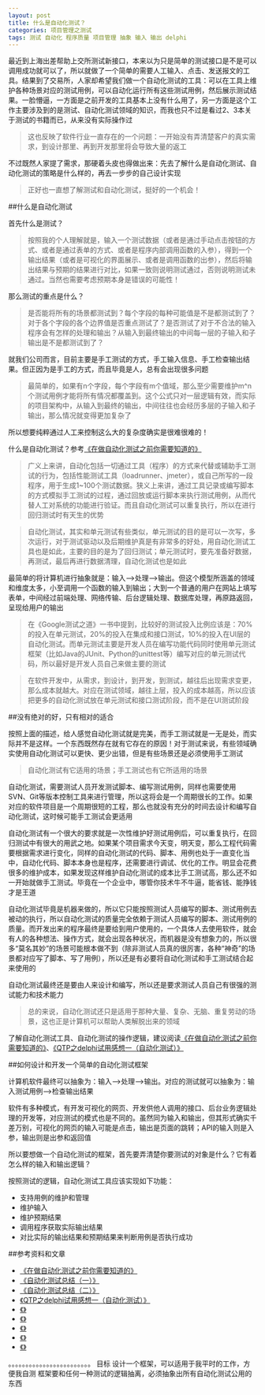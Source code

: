 ```yaml
---
layout: post
title: 什么是自动化测试？
categories: 项目管理之测试
tags: 测试 自动化 程序质量 项目管理 抽象 输入 输出 delphi
---
```


最近到上海出差帮助上交所测试新接口，本来以为只是简单的测试接口是不是可以调用成功就可以了，所以就做了一个简单的需要人工输入、点击、发送报文的工具。结果到了交易所，人家却希望我们做一个自动化测试的工具：可以在工具上维护各种场景对应的测试用例，可以自动化运行所有这些测试用例，然后展示测试结果。一脸懵逼，一方面是之前开发的工具基本上没有什么用了，另一方面是这个工作主要涉及到的是测试、自动化测试领域的知识，而我也只不过是看过2、3本关于测试的书籍而已，从来没有实际操作过

>这也反映了软件行业一直存在的一个问题：一开始没有弄清楚客户的真实需求，到设计那里、再到开发那里将会导致大量的返工

不过既然人家提了需求，那硬着头皮也得做出来：先去了解什么是自动化测试、自动化测试的策略是什么样的，再去一步步的自己设计实现

>正好也一直想了解测试和自动化测试，挺好的一个机会！

##什么是自动化测试

首先什么是测试？

>按照我的个人理解就是，输入一个测试数据（或者是通过手动点击按钮的方式、或者是通过表单的方式、或者是程序内部调用函数的入参），得到一个输出结果（或者是可视化的界面展示、或者是调用函数的出参），然后将输出结果与预期的结果进行对比，如果一致则说明测试通过，否则说明测试未通过。当然也需要考虑预期本身是错误的可能性！

那么测试的重点是什么？

>是否能将所有的场景都测试到？每个字段的每种可能值是不是都测试到了？对于各个字段的各个边界值是否重点测试了？是否测试了对于不合法的输入程序会有怎样的处理和输出？从输入到最终输出的中间每一层的子输入和子输出是不是都测试到了？

就我们公司而言，目前主要是手工测试的方式，手工输入信息、手工检查输出结果。但正因为是手工的方式，而且毕竟是人，总有会出现很多问题

>最简单的，如果有n个字段，每个字段有m个值域，那么至少需要维护m^n个测试用例才能将所有情况都覆盖到。这个公式只对一层逻辑有效，而实际的项目架构中，从输入到最终的输出，中间往往也会经历多层的子输入和子输出，那么情况就变得更加复杂了

所以想要纯粹通过人工来控制这么大的复杂度确实是很难很难的！

什么是自动化测试？参考[《在做自动化测试之前你需要知道的》](http://www.cnblogs.com/fnng/p/3653793.html)

>广义上来讲，自动化包括一切通过工具（程序）的方式来代替或辅助手工测试的行为，包括性能测试工具（loadrunner、jmeter），或自己所写的一段程序，用于生成1~100个测试数据。狭义上来讲，通过工具记录或编写脚本的方式模拟手工测试的过程，通过回放或运行脚本来执行测试用例，从而代替人工对系统的功能进行验证。而且自动化测试可以重复执行，所以在进行回归测试时有天生的优势

>自动化测试，其实和单元测试有些类似，单元测试的目的是可以一次写，多次运行，对于测试驱动以及后期维护真是有非常多的好处，用自动化测试工具也是如此，主要的目的是为了回归测试；单元测试时，要先准备好数据，再测试，最后再进行数据清理，自动化测试也是如此

最简单的将计算机进行抽象就是：输入-->处理-->输出。但这个模型所涵盖的领域和维度太多，小至调用一个函数的输入到输出；大到一个普通的用户在网站上填写表单，中间经过前端处理、网络传输、后台逻辑处理、数据库处理，再原路返回，呈现给用户的输出

>在《Google测试之道》一书中提到，比较好的测试投入比例应该是：70%的投入在单元测试，20%的投入在集成和接口测试，10%的投入在UI层的自动化测试。而单元测试主要是开发人员在编写功能代码同时使用单元测试框架（比如Java的JUnit、Python的unittest等）编写对应的单元测试代码，所以最好是开发人员自己来做主要的测试

>在软件开发中，从需求，到设计，到开发，到测试，越往后出现需求变更，那么成本就越大。对应在测试领域，越往上层，投入的成本越高，所以应该把更多的自动化测试放在单元测试和接口测试阶段，而不是在UI测试阶段

##没有绝对的好，只有相对的适合

按照上面的描述，给人感觉自动化测试就是完美，而手工测试就是一无是处，而实际并不是这样。一个东西既然存在就有它存在的原因！对于测试来说，有些领域确实使用自动化测试可以更快、更少出错，但是有些场景还是必须使用手工测试

>自动化测试有它适用的场景；手工测试也有它所适用的场景

自动化测试，需要测试人员开发测试脚本、编写测试用例，同样也需要使用SVN、Git等版本控制工具来进行管理，所以这将会是一个周期很长的工作。如果对应的软件项目是一个周期很短的工程，那么也就没有充分的时间去设计和编写自动化测试，这时候可能手工测试会更适用

自动化测试有一个很大的要求就是一次性维护好测试用例后，可以重复执行，在回归测试中有很大的用武之地。如果某个项目需求今天变，明天变，那么工程代码需要根据需求进行变化，同样的自动化测试的代码、脚本、用例也处于一直变化当中，自动化代码、脚本本身也是程序，还需要进行调试、优化的工作。明显会花费很多的维护成本，如果发现这样维护自动化测试的成本比手工测试高，那么还不如一开始就做手工测试。毕竟在一个企业中，哪管你技术牛不牛逼，能省钱、能挣钱才是王道

自动化测试毕竟是机器来做的，所以它只能按照测试人员编写的脚本、测试用例去被动的执行，所以自动化测试的质量完全依赖于测试人员编写的脚本、测试用例的质量。而开发出来的程序最终是要给到用户使用的，一个具体人去使用软件，就会有人的各种想法、操作方式，就会出现各种状况，而机器是没有想象力的，所以很多“莫名其妙”的场景可能根本做不到（除非测试人员真的很厉害，各种“神奇”的场景都对应写了脚本、写了用例），所以还是有必要将自动化测试和手工测试结合起来使用的

自动化测试最终还是要由人来设计和编写，所以还是要求测试人员自己有很强的测试能力和技术能力

>总的来说，自动化测试还只是适用于那种大量、复杂、无脑、重复劳动的场景，这也正是计算机可以帮助人类解脱出来的领域

了解自动化测试工具、自动化测试的操作逻辑，建议阅读[《在做自动化测试之前你需要知道的》](http://www.cnblogs.com/fnng/p/3653793.html)、[《QTP之delphi试用感想一（自动化测试）》](http://www.cnblogs.com/findumars/p/5995196.html)

##如何设计和开发一个简单的自动化测试框架

计算机软件最终可以抽象为：输入-->处理-->输出。对应的测试就可以抽象为：输入测试用例-->检查输出结果

软件有多种模式，有开发可视化的网页、开发供他人调用的接口、后台业务逻辑处理的开发等，对应测试的模式也是不同的。虽然同为输入和输出，但其形式确实千差万别，可视化的网页的输入可能是点击，输出是页面的跳转；API的输入则是入参，输出则是出参和返回值

所以要想做一个自动化测试的框架，首先要弄清楚你要测试的对象是什么？它有着怎么样的输入和输出逻辑？

按照测试的逻辑，自动化测试工具应该实现如下功能：

* 支持用例的维护和管理
* 维护输入
* 维护预期结果
* 调用程序获取实际输出结果
* 对比实际的输出结果和预期结果来判断用例是否执行成功

##参考资料和文章

* [《在做自动化测试之前你需要知道的》](http://www.cnblogs.com/fnng/p/3653793.html)
* [《自动化测试总结（一）》](http://blog.csdn.net/star890124/article/details/48311347)
* [《自动化测试总结（二）》](http://blog.csdn.net/star890124/article/details/48311361)
* [《QTP之delphi试用感想一（自动化测试）》](http://www.cnblogs.com/findumars/p/5995196.html)
* [《》]()
* [《》]()
* [《》]()
* [《》]()
* [《》]()



。。。。。。。。。。。。。。。。。。。。。。。。
目标
设计一个框架，可以适用于我平时的工作，方便我自测
框架要和任何一种测试的逻辑抽离，必须抽象出所有自动化测试公用的东西
